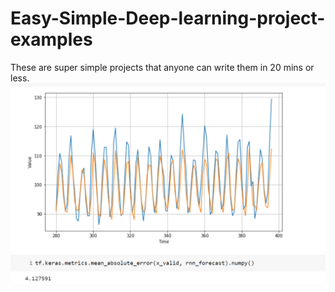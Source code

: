 # Easy-Simple-Deep-learning-project-examples
These are super simple projects that anyone can write them in 20 mins or less.
![GitHub Logo](https://github.com/JonathanSum/Easy-Simple-Deep-learning-project-examples/blob/master/download.png)

